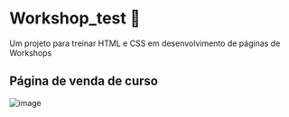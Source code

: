 # Workshop_test :thought_balloon:

Um projeto para treinar HTML e CSS em desenvolvimento de páginas de Workshops

## Página de venda de curso

![image](https://user-images.githubusercontent.com/79486830/168718807-e87103a1-d0c9-4cce-a451-a4719df37c96.png)
